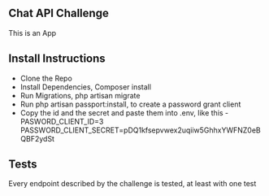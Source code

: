 ## Chat API Challenge

This is an App

## Install Instructions

- Clone the Repo
- Install Dependencies, Composer install
- Run Migrations, php artisan migrate
- Run php artisan passport:install, to create a password grant client
- Copy the id and the secret and paste them into .env, like this
	-PASWORD_CLIENT_ID=3
	 PASSWORD_CLIENT_SECRET=pDQ1kfsepvwex2uqiiw5GhhxYWFNZ0eBQBF2ydSt


## Tests

Every endpoint described by the challenge is tested, at least with one test
